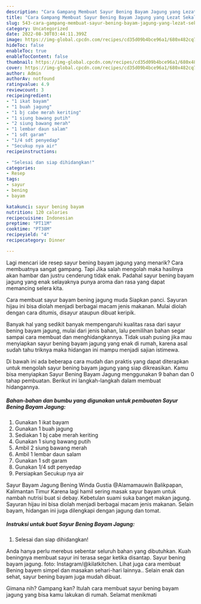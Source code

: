 ```yaml
---
description: "Cara Gampang Membuat Sayur Bening Bayam Jagung yang Lezat Sekali"
title: "Cara Gampang Membuat Sayur Bening Bayam Jagung yang Lezat Sekali"
slug: 543-cara-gampang-membuat-sayur-bening-bayam-jagung-yang-lezat-sekali
category: Uncategorized
date: 2022-08-30T03:44:11.399Z
image: https://img-global.cpcdn.com/recipes/cd35d09b4bce96a1/680x482cq70/sayur-bening-bayam-jagung-foto-resep-utama.jpg
hideToc: false
enableToc: true
enableTocContent: false
thumbnail: https://img-global.cpcdn.com/recipes/cd35d09b4bce96a1/680x482cq70/sayur-bening-bayam-jagung-foto-resep-utama.jpg
cover: https://img-global.cpcdn.com/recipes/cd35d09b4bce96a1/680x482cq70/sayur-bening-bayam-jagung-foto-resep-utama.jpg
author: Admin
authorAv: notfound
ratingvalue: 4.9
reviewcount: 3
recipeingredient:
- "1 ikat bayam"
- "1 buah jagung"
- "1 bj cabe merah keriting"
- "1 siung bawang putih"
- "2 siung bawang merah"
- "1 lembar daun salam"
- "1 sdt garam"
- "1/4 sdt penyedap"
- "Secukup nya air"
recipeinstructions:

- "Selesai dan siap dihidangkan!"
categories:
- Resep
tags:
- sayur
- bening
- bayam

katakunci: sayur bening bayam 
nutrition: 120 calories
recipecuisine: Indonesian
preptime: "PT11M"
cooktime: "PT38M"
recipeyield: "4"
recipecategory: Dinner

---
```



Lagi mencari ide resep sayur bening bayam jagung yang menarik? Cara membuatnya sangat gampang. Tapi Jika salah mengolah maka hasilnya akan hambar dan justru cenderung tidak enak. Padahal sayur bening bayam jagung yang enak selayaknya punya aroma dan rasa yang dapat memancing selera kita.


Cara membuat sayur bayam bening jagung muda Siapkan panci. Sayuran hijau ini bisa diolah menjadi berbagai macam jenis makanan. Mulai diolah dengan cara ditumis, disayur ataupun dibuat keripik.

Banyak hal yang sedikit banyak mempengaruhi kualitas rasa dari sayur bening bayam jagung, mulai dari jenis bahan, lalu pemilihan bahan segar sampai cara membuat dan menghidangkannya. Tidak usah pusing jika mau menyiapkan sayur bening bayam jagung yang enak di rumah, karena asal sudah tahu triknya maka hidangan ini mampu menjadi sajian istimewa.


Di bawah ini ada beberapa cara mudah dan praktis yang dapat diterapkan untuk mengolah sayur bening bayam jagung yang siap dikreasikan. Kamu bisa menyiapkan Sayur Bening Bayam Jagung menggunakan 9 bahan dan 0 tahap pembuatan. Berikut ini langkah-langkah dalam membuat hidangannya.

<!--inarticleads1-->

##### Bahan-bahan dan bumbu yang digunakan untuk pembuatan Sayur Bening Bayam Jagung:

1. Gunakan 1 ikat bayam
1. Gunakan 1 buah jagung
1. Sediakan 1 bj cabe merah keriting
1. Gunakan 1 siung bawang putih
1. Ambil 2 siung bawang merah
1. Ambil 1 lembar daun salam
1. Gunakan 1 sdt garam
1. Gunakan 1/4 sdt penyedap
1. Persiapkan Secukup nya air


Sayur Bayam Jagung Bening Winda Gustia @Alamamauwin Balikpapan, Kalimantan Timur Karena lagi hamil sering masak sayur bayam untuk nambah nutrisi buat si debay. Kebetulan suami suka banget makan jagung. Sayuran hijau ini bisa diolah menjadi berbagai macam jenis makanan. Selain bayam, hidangan ini juga dilengkapi dengan jagung dan tomat. 

<!--inarticleads2-->

##### Instruksi untuk buat Sayur Bening Bayam Jagung:


1. Selesai dan siap dihidangkan!

Anda hanya perlu merebus sebentar seluruh bahan yang dibutuhkan. Kuah beningnya membuat sayur ini terasa segar ketika disantap. Sayur bening bayam jagung. foto: Instagram/@kilatkitchen. Lihat juga cara membuat Bening bayem simpel dan masakan sehari-hari lainnya.. Selain enak dan sehat, sayur bening bayam juga mudah dibuat. 

Gimana nih? Gampang kan? Itulah cara membuat sayur bening bayam jagung yang bisa kamu lakukan di rumah. Selamat menikmati
